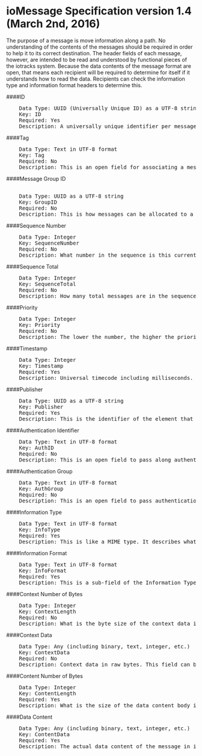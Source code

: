 # ioMessage Specification version 1.4 (March 2nd, 2016)

The purpose of a message is move information along a path. No understanding of the contents of the messages should be required in order to help it to its correct destination. The header fields of each message, however, are intended to be read and understood by functional pieces of the iotracks system. Because the data contents of the message format are open, that means each recipient will be required to determine for itself if it understands how to read the data. Recipients can check the information type and information format headers to determine this.

####ID
<pre>
    Data Type: UUID (Universally Unique ID) as a UTF-8 string
    Key: ID
    Required: Yes
    Description: A universally unique identifier per message allows for portability and system-wide verification of events.
</pre>


####Tag
<pre>
    Data Type: Text in UTF-8 format
    Key: Tag
    Required: No
    Description: This is an open field for associating a message with a particular device or any other interesting thing. It should be queryable later, making this a high-value field for some applications.
</pre>

####Message Group ID
<pre>    
    Data Type: UUID as a UTF-8 string
    Key: GroupID
    Required: No
    Description: This is how messages can be allocated to a sequence or stream.
</pre>

####Sequence Number
<pre>
    Data Type: Integer
    Key: SequenceNumber
    Required: No
    Description: What number in the sequence is this current message?
</pre>

####Sequence Total
<pre>
    Data Type: Integer
    Key: SequenceTotal
    Required: No
    Description: How many total messages are in the sequence? Absence of a total count while sequence numbers and a message group ID are present may be used to indicate a stream with indeterminate length.
</pre>

####Priority
<pre>
    Data Type: Integer
    Key: Priority
    Required: No
    Description: The lower the number, the higher the priority. This is a simple quality of service (QoS) indicator. Emergency messages or system error logs might get the highest priority. Self-contained messages (such as a button push or a temperature reading) might get very high priority. Media stream messages (such as one second of audio) might get very low priority ranking in order to allow message slowing or dropping as needed in a busy system.
</pre>

####Timestamp
<pre>
    Data Type: Integer
    Key: Timestamp
    Required: Yes
    Description: Universal timecode including milliseconds. Milliseconds can be entered as zeroes if needed.
</pre>

####Publisher
<pre>
    Data Type: UUID as a UTF-8 string
    Key: Publisher
    Required: Yes
    Description: This is the identifier of the element that is sending the message. It can be used to determine routing or guarantee privacy and security. Because each element is assigned a UUID during configuration, even across ioFabric instances no message should be received by an unintended entity.
</pre>

####Authentication Identifier
<pre>
    Data Type: Text in UTF-8 format
    Key: AuthID
    Required: No
    Description: This is an open field to pass along authentication information about the particular authorized entity generating the message, such as an employee ID number or a user ID in the application.
</pre>

####Authentication Group
<pre>
    Data Type: Text in UTF-8 format
    Key: AuthGroup
    Required: No
    Description: This is an open field to pass authentication group information. This allows pieces of the application to know they are dealing with a message from an authenticated user of a particular type (such as “employee” or “system admin”) without needing to know the actual identification information.
</pre>

####Information Type
<pre>
    Data Type: Text in UTF-8 format
    Key: InfoType
    Required: Yes
    Description: This is like a MIME type. It describes what type of information is contained in the content data field.
</pre>

####Information Format
<pre>
    Data Type: Text in UTF-8 format
    Key: InfoFormat
    Required: Yes
    Description: This is a sub-field of the Information Type. It defines the format of the data content in this message. If the information type is “Temperature”, for example, then the information format might be “Degrees Kelvin”.
</pre>

####Context Number of Bytes
<pre>
    Data Type: Integer
    Key: ContextLength
    Required: No
    Description: What is the byte size of the context data in this message?
</pre>

####Context Data
<pre>
    Data Type: Any (including binary, text, integer, etc.)
    Key: ContextData
    Required: No
    Description: Context data in raw bytes. This field can be used to embed any information desired and will likely be very different from one solution to the next. It is the responsibility of the receiving element(s) to understand the context data format and the meaning of the context information.
</pre>

####Content Number of Bytes
<pre>
    Data Type: Integer
    Key: ContentLength
    Required: Yes
    Description: What is the size of the data content body in this message?
</pre>

####Data Content
<pre>
    Data Type: Any (including binary, text, integer, etc.)
    Key: ContentData
    Required: Yes
    Description: The actual data content of the message in its raw form. Having a raw format for this field allows for the greatest amount of flexibility in the system.
</pre>


